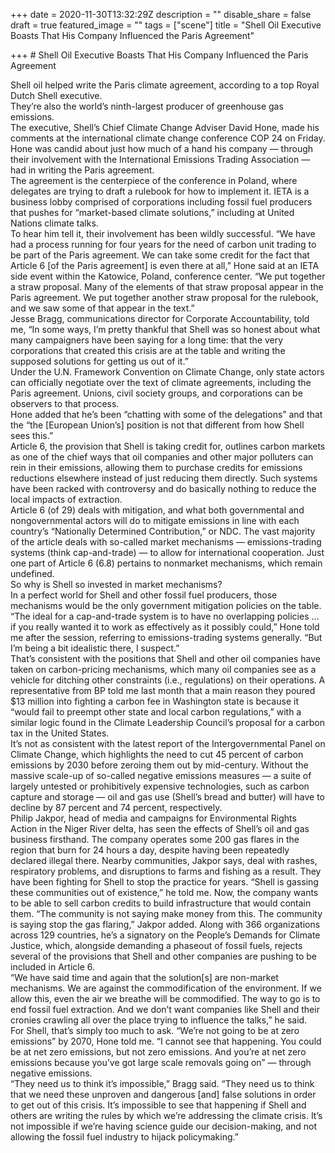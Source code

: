 +++
date = 2020-11-30T13:32:29Z
description = ""
disable_share = false
draft = true
featured_image = ""
tags = ["scene"]
title = "Shell Oil Executive Boasts That His Company Influenced the Paris Agreement"

+++
\# Shell Oil Executive Boasts That His Company Influenced the Paris Agreement

  
Shell oil helped write the Paris climate agreement, according to a top Royal Dutch Shell executive.  
They’re also the world’s ninth-largest producer of greenhouse gas emissions.  
The executive, Shell’s Chief Climate Change Adviser David Hone, made his comments at the international climate change conference COP 24 on Friday. Hone was candid about just how much of a hand his company — through their involvement with the International Emissions Trading Association — had in writing the Paris agreement.  
The agreement is the centerpiece of the conference in Poland, where delegates are trying to draft a rulebook for how to implement it. IETA is a business lobby comprised of corporations including fossil fuel producers that pushes for “market-based climate solutions,” including at United Nations climate talks.  
To hear him tell it, their involvement has been wildly successful. “We have had a process running for four years for the need of carbon unit trading to be part of the Paris agreement. We can take some credit for the fact that Article 6 \[of the Paris agreement\] is even there at all,” Hone said at an IETA side event within the Katowice, Poland, conference center. “We put together a straw proposal. Many of the elements of that straw proposal appear in the Paris agreement. We put together another straw proposal for the rulebook, and we saw some of that appear in the text.”  
Jesse Bragg, communications director for Corporate Accountability, told me, “In some ways, I’m pretty thankful that Shell was so honest about what many campaigners have been saying for a long time: that the very corporations that created this crisis are at the table and writing the supposed solutions for getting us out of it.”  
Under the U.N. Framework Convention on Climate Change, only state actors can officially negotiate over the text of climate agreements, including the Paris agreement. Unions, civil society groups, and corporations can be observers to that process.  
Hone added that he’s been “chatting with some of the delegations” and that the “the \[European Union’s\] position is not that different from how Shell sees this.”  
Article 6, the provision that Shell is taking credit for, outlines carbon markets as one of the chief ways that oil companies and other major polluters can rein in their emissions, allowing them to purchase credits for emissions reductions elsewhere instead of just reducing them directly. Such systems have been racked with controversy and do basically nothing to reduce the local impacts of extraction.  
Article 6 (of 29) deals with mitigation, and what both governmental and nongovernmental actors will do to mitigate emissions in line with each country’s “Nationally Determined Contribution,” or NDC. The vast majority of the article deals with so-called market mechanisms — emissions-trading systems (think cap-and-trade) — to allow for international cooperation. Just one part of Article 6 (6.8) pertains to nonmarket mechanisms, which remain undefined.  
So why is Shell so invested in market mechanisms?  
In a perfect world for Shell and other fossil fuel producers, those mechanisms would be the only government mitigation policies on the table. “The ideal for a cap-and-trade system is to have no overlapping policies … if you really wanted it to work as effectively as it possibly could,” Hone told me after the session, referring to emissions-trading systems generally. “But I’m being a bit idealistic there, I suspect.”  
That’s consistent with the positions that Shell and other oil companies have taken on carbon-pricing mechanisms, which many oil companies see as a vehicle for ditching other constraints (i.e., regulations) on their operations. A representative from BP told me last month that a main reason they poured $13 million into fighting a carbon fee in Washington state is because it “would fail to preempt other state and local carbon regulations,” with a similar logic found in the Climate Leadership Council’s proposal for a carbon tax in the United States.  
It’s not as consistent with the latest report of the Intergovernmental Panel on Climate Change, which highlights the need to cut 45 percent of carbon emissions by 2030 before zeroing them out by mid-century. Without the massive scale-up of so-called negative emissions measures — a suite of largely untested or prohibitively expensive technologies, such as carbon capture and storage — oil and gas use (Shell’s bread and butter) will have to decline by 87 percent and 74 percent, respectively.  
Philip Jakpor, head of media and campaigns for Environmental Rights Action in the Niger River delta, has seen the effects of Shell’s oil and gas business firsthand. The company operates some 200 gas flares in the region that burn for 24 hours a day, despite having been repeatedly declared illegal there. Nearby communities, Jakpor says, deal with rashes, respiratory problems, and disruptions to farms and fishing as a result. They have been fighting for Shell to stop the practice for years. “Shell is gassing these communities out of existence,” he told me. Now, the company wants to be able to sell carbon credits to build infrastructure that would contain them. “The community is not saying make money from this. The community is saying stop the gas flaring,” Jakpor added. Along with 366 organizations across 129 countries, he’s a signatory on the People’s Demands for Climate Justice, which, alongside demanding a phaseout of fossil fuels, rejects several of the provisions that Shell and other companies are pushing to be included in Article 6.  
“We have said time and again that the solution\[s\] are non-market mechanisms. We are against the commodification of the environment. If we allow this, even the air we breathe will be commodified. The way to go is to end fossil fuel extraction. And we don’t want companies like Shell and their cronies crawling all over the place trying to influence the talks,” he said.  
For Shell, that’s simply too much to ask. “We’re not going to be at zero emissions” by 2070, Hone told me. “I cannot see that happening. You could be at net zero emissions, but not zero emissions. And you’re at net zero emissions because you’ve got large scale removals going on” — through negative emissions.  
“They need us to think it’s impossible,” Bragg said. “They need us to think that we need these unproven and dangerous \[and\] false solutions in order to get out of this crisis. It’s impossible to see that happening if Shell and others are writing the rules by which we’re addressing the climate crisis. It’s not impossible if we’re having science guide our decision-making, and not allowing the fossil fuel industry to hijack policymaking.”